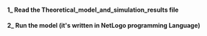 #### 1_ Read the Theoretical_model_and_simulation_results file
#### 2_ Run the model (it's written in NetLogo programming Language)
